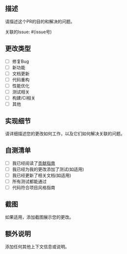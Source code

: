 ## 描述

请描述这个PR的目的和解决的问题。

关联的Issue: #(issue号)

## 更改类型

- [ ] 修复Bug
- [ ] 新功能
- [ ] 文档更新
- [ ] 代码重构
- [ ] 性能优化
- [ ] 测试相关
- [ ] 构建/CI相关
- [ ] 其他

## 实现细节

请详细描述您的更改如何工作，以及它们如何解决关联的问题。

## 自测清单

- [ ] 我已经阅读了[贡献指南](../CONTRIBUTING.md)
- [ ] 我已经为我的更改添加了测试(如适用)
- [ ] 我已经更新了相关文档(如适用)
- [ ] 所有测试都能通过
- [ ] 代码符合项目风格指南

## 截图

如果适用，添加截图展示您的更改。

## 额外说明

添加任何其他上下文信息或说明。 